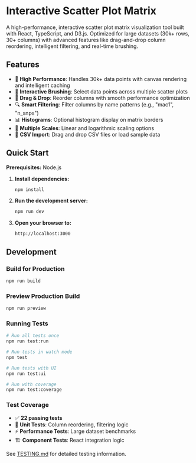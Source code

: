 # Interactive Scatter Plot Matrix

A high-performance, interactive scatter plot matrix visualization tool built with React, TypeScript, and D3.js. Optimized for large datasets (30k+ rows, 30+ columns) with advanced features like drag-and-drop column reordering, intelligent filtering, and real-time brushing.

## Features

- 🚀 **High Performance**: Handles 30k+ data points with canvas rendering and intelligent caching
- 🎯 **Interactive Brushing**: Select data points across multiple scatter plots
- 🔄 **Drag & Drop**: Reorder columns with smooth performance optimization
- 🔍 **Smart Filtering**: Filter columns by name patterns (e.g., "mac1", "n_snps")
- 📊 **Histograms**: Optional histogram display on matrix borders
- 🎨 **Multiple Scales**: Linear and logarithmic scaling options
- 📁 **CSV Import**: Drag and drop CSV files or load sample data

## Quick Start

**Prerequisites:** Node.js

1. **Install dependencies:**
   ```bash
   npm install
   ```

2. **Run the development server:**
   ```bash
   npm run dev
   ```

3. **Open your browser to:**
   ```
   http://localhost:3000
   ```

## Development

### Build for Production
```bash
npm run build
```

### Preview Production Build
```bash
npm run preview
```

### Running Tests
```bash
# Run all tests once
npm run test:run

# Run tests in watch mode
npm test

# Run tests with UI
npm run test:ui

# Run with coverage
npm run test:coverage
```

### Test Coverage
- ✅ **22 passing tests**
- 🧪 **Unit Tests**: Column reordering, filtering logic
- ⚡ **Performance Tests**: Large dataset benchmarks
- 🏗️ **Component Tests**: React integration logic

See [TESTING.md](TESTING.md) for detailed testing information.
